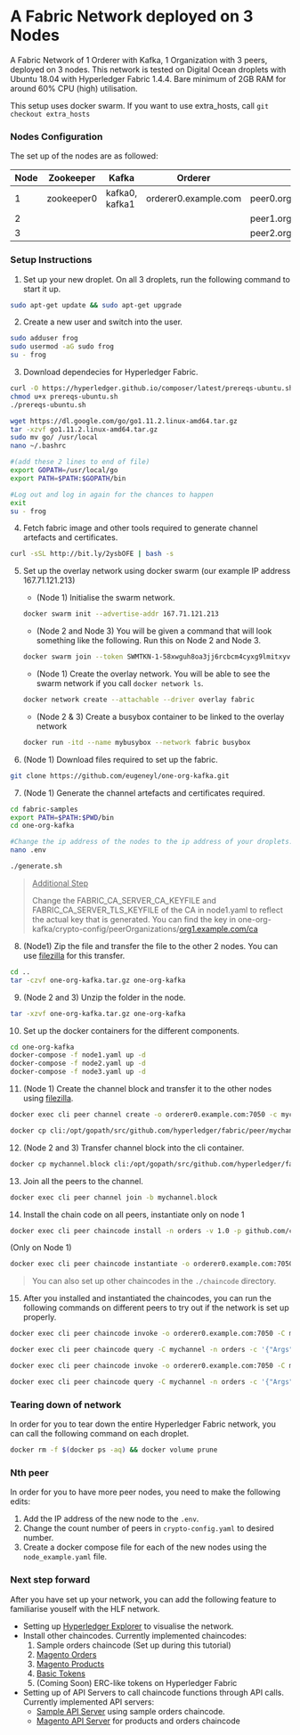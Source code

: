 # A Fabric Network deployed on 3 Nodes
A Fabric Network of 1 Orderer with Kafka, 1 Organization with 3 peers, deployed on 3 nodes. This network is tested on Digital Ocean droplets with Ubuntu 18.04 with Hyperledger Fabric 1.4.4. Bare minimum of 2GB RAM for around 60% CPU (high) utilisation.

This setup uses docker swarm. If you want to use extra_hosts, call `git checkout extra_hosts`

### Nodes Configuration

The set up of the nodes are as followed: 

| Node | Zookeeper | Kafka | Orderer | Peer | CLI |
| --- | --- | --- | --- | --- | --- |
| 1 | zookeeper0 | kafka0, kafka1 | orderer0.example.com | peer0.org1.example.com|cli |
| 2 ||  | | peer1.org1.example.com|cli |
| 3 | | | | peer2.org1.example.com|cli |

### Setup Instructions

1. Set up your new droplet. On all 3 droplets, run the following command to start it up.

```bash
sudo apt-get update && sudo apt-get upgrade
```

2. Create a new user and switch into the user.

```bash
sudo adduser frog
sudo usermod -aG sudo frog
su - frog
```

3. Download dependecies for Hyperledger Fabric.

```bash
curl -O https://hyperledger.github.io/composer/latest/prereqs-ubuntu.sh
chmod u+x prereqs-ubuntu.sh
./prereqs-ubuntu.sh

wget https://dl.google.com/go/go1.11.2.linux-amd64.tar.gz
tar -xzvf go1.11.2.linux-amd64.tar.gz
sudo mv go/ /usr/local
nano ~/.bashrc

#(add these 2 lines to end of file)
export GOPATH=/usr/local/go
export PATH=$PATH:$GOPATH/bin

#Log out and log in again for the chances to happen
exit
su - frog
```

4. Fetch fabric image and other tools required to generate channel artefacts and certificates.

```bash
curl -sSL http://bit.ly/2ysbOFE | bash -s
```

5. Set up the overlay network using docker swarm (our example IP address 167.71.121.213)

   - (Node 1) Initialise the swarm network.

   ```bash
   docker swarm init --advertise-addr 167.71.121.213
   ```

   - (Node 2 and Node 3) You will be given a command that will look something like the following. Run this on Node 2 and Node 3.

   ```bash
   docker swarm join --token SWMTKN-1-58xwguh8oa3jj6rcbcm4cyxg9lmitxyv1fs1sn1d5xy51e9arv-1hts5vhxebpjf6fz3kjskpbub 167.71.121.213:2377
   ```

   - (Node 1) Create the overlay network. You will be able to see the swarm network if you call `docker network ls`.

   ```bash
   docker network create --attachable --driver overlay fabric
   ```

   - (Node 2 & 3) Create a busybox container to be linked to the overlay network

   ```bash
   docker run -itd --name mybusybox --network fabric busybox
   ```

6. (Node 1) Download files required to set up the fabric.

```bash
git clone https://github.com/eugeneyl/one-org-kafka.git
```

7. (Node 1) Generate the channel artefacts and certificates required.

```bash
cd fabric-samples
export PATH=$PATH:$PWD/bin
cd one-org-kafka

#Change the ip address of the nodes to the ip address of your droplets. 
nano .env

./generate.sh
```

> <u>Additional Step</u>
>
> Change the FABRIC_CA_SERVER_CA_KEYFILE and FABRIC_CA_SERVER_TLS_KEYFILE of the CA in node1.yaml to reflect the actual key that is generated. You can find the key in one-org-kafka/crypto-config/peerOrganizations/[org1.example.com/ca](http://org1.example.com/ca)

8. (Node1) Zip the file and transfer the file to the other 2 nodes. You can use [filezilla](https://filezilla-project.org/ ) for this transfer.

```bash
cd ..
tar -czvf one-org-kafka.tar.gz one-org-kafka
```

9. (Node 2 and 3) Unzip the folder in the node.

```bash
tar -xzvf one-org-kafka.tar.gz one-org-kafka
```

10. Set up the docker containers for the different components.

```bash
cd one-org-kafka
docker-compose -f node1.yaml up -d
docker-compose -f node2.yaml up -d
docker-compose -f node3.yaml up -d
```

11. (Node 1)  Create the channel block and transfer it to the other nodes using [filezilla](https://filezilla-project.org/ ).

```bash
docker exec cli peer channel create -o orderer0.example.com:7050 -c mychannel -f ./channel-artifacts/channel.tx --tls true --cafile /opt/gopath/src/github.com/hyperledger/fabric/peer/crypto/ordererOrganizations/example.com/orderers/orderer0.example.com/msp/tlscacerts/tlsca.example.com-cert.pem

docker cp cli:/opt/gopath/src/github.com/hyperledger/fabric/peer/mychannel.block .
```

12. (Node 2 and 3) Transfer channel block into the cli container.

```bash
docker cp mychannel.block cli:/opt/gopath/src/github.com/hyperledger/fabric/peer/
```

13. Join all the peers to the channel.

```bash
docker exec cli peer channel join -b mychannel.block
```

14. Install the chain code on all peers, instantiate only on node 1

```bash
docker exec cli peer chaincode install -n orders -v 1.0 -p github.com/chaincode/orders/
```

(Only on Node 1)

```bash
docker exec cli peer chaincode instantiate -o orderer0.example.com:7050 -C mychannel -n orders -v 1.0 -c '{"Args":[]}' --tls true --cafile /opt/gopath/src/github.com/hyperledger/fabric/peer/crypto/ordererOrganizations/example.com/orderers/orderer0.example.com/msp/tlscacerts/tlsca.example.com-cert.pem
```

> You can also set up other chaincodes in the `./chaincode` directory.

15.  After you installed and instantiated the chaincodes, you can run the following commands on different peers to try out if the network is set up properly.

```bash
docker exec cli peer chaincode invoke -o orderer0.example.com:7050 -C mychannel -n orders -c '{"Args":["initLedger"]}' --tls true --cafile /opt/gopath/src/github.com/hyperledger/fabric/peer/crypto/ordererOrganizations/example.com/orderers/orderer0.example.com/msp/tlscacerts/tlsca.example.com-cert.pem

docker exec cli peer chaincode query -C mychannel -n orders -c '{"Args":["queryAllOrders"]}'

docker exec cli peer chaincode invoke -o orderer0.example.com:7050 -C mychannel -n orders -c '{"Args":["createOrder","ORDER14", "23459348", "5493058", "Pending"]}' --tls true --cafile /opt/gopath/src/github.com/hyperledger/fabric/peer/crypto/ordererOrganizations/example.com/orderers/orderer0.example.com/msp/tlscacerts/tlsca.example.com-cert.pem

docker exec cli peer chaincode query -C mychannel -n orders -c '{"Args":["queryOrder", "ORDER2"]}'
```

### Tearing down of network

In order for you to tear down the entire Hyperledger Fabric network, you can call the following command on each droplet.

```bash
docker rm -f $(docker ps -aq) && docker volume prune
```

### Nth peer

In order for you to have more peer nodes, you need to make the following edits:

1. Add the IP address of the new node to the `.env`.
2. Change the count number of peers in `crypto-config.yaml` to desired number.
3. Create a docker compose file for each of the new nodes using the `node_example.yaml` file.

### Next step forward

After you have set up your network, you can add the following feature to familiarise youself with the HLF network.

- Setting up [Hyperledger Explorer](https://github.com/eugeneyl/one-org-kafka/tree/master/explorer) to visualise the network.
- Install other chaincodes. Currently implemented chaincodes:
  1. Sample orders chaincode (Set up during this tutorial)
  2. [Magento Orders](https://github.com/eugeneyl/one-org-kafka/tree/master/chaincode/magento_order)
  3. [Magento Products](https://github.com/eugeneyl/one-org-kafka/tree/master/chaincode/magento_product)
  4. [Basic Tokens](https://github.com/eugeneyl/one-org-kafka/tree/master/chaincode/basic_tokens)
  5. (Coming Soon) ERC-like tokens on Hyperledger Fabric
- Setting up of API Servers to call chaincode functions through API calls. Currently implemented API servers:
  - [Sample API Server](https://github.com/eugeneyl/one-org-kafka/tree/master/sample_apiserver) using sample orders chaincode. 
  - [Magento API Server](https://github.com/eugeneyl/one-org-kafka/tree/master/magento_apiserver) for products and orders chaincode

